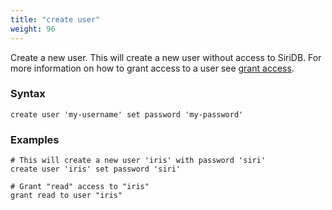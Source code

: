 ```yaml
---
title: "create user"
weight: 96
---
```


Create a new user. This will create a new user without access to SiriDB.
For more information on how to grant access to a user see [grant access](../../access/grant_access).

### Syntax

    create user 'my-username' set password 'my-password'

### Examples

    # This will create a new user 'iris' with password 'siri'
    create user 'iris' set password 'siri'

    # Grant "read" access to "iris"
    grant read to user "iris"
